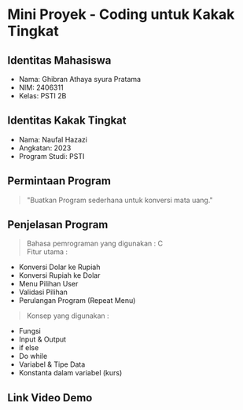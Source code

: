 # Mini Proyek - Coding untuk Kakak Tingkat 

## Identitas Mahasiswa 
- Nama: Ghibran Athaya syura Pratama
- NIM: 2406311
- Kelas: PSTI 2B 
## Identitas Kakak Tingkat 
- Nama: Naufal Hazazi
- Angkatan: 2023
- Program Studi: PSTI 
## Permintaan Program 
> "Buatkan Program sederhana untuk konversi mata uang."  
## Penjelasan Program 
> Bahasa pemrograman yang digunakan : C  
> Fitur utama : 
  - Konversi Dolar ke Rupiah
  - Konversi Rupiah ke Dolar
  - Menu Pilihan User
  - Validasi Pilihan
  - Perulangan Program (Repeat Menu)
> Konsep yang digunakan :
  - Fungsi
  - Input & Output
  - if else
  - Do while
  - Variabel & Tipe Data
  - Konstanta dalam variabel (kurs)
## Link Video Demo
